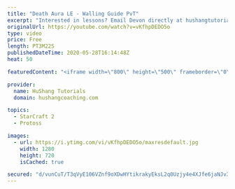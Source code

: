 ```yaml
---
title: "Death Aura LE - Walling Guide PvT"
excerpt: "Interested in lessons? Email Devon directly at hushangtutorials@outlook.com ------------------------------------------------------------------------------------------------------- Want to support HuShang Tutorials directly? Patreon is a website where you can contribute a monthly donation that will help"
originalUrl: https://youtube.com/watch?v=vKfhpDEDO5o
type: video
price: Free
length: PT3M22S
publishedDateTime: 2020-05-28T16:14:48Z
heat: 50

featuredContent: "<iframe width=\"800\" height=\"500\" frameborder=\"0\" src=\"https://www.youtube.com/embed/vKfhpDEDO5o\" allow=\"accelerometer; autoplay; encrypted-media; gyroscope; picture-in-picture\" allowfullscreen></iframe>"

provider:
  name: HuShang Tutorials
  domain: hushangcoaching.com

topics:
  - StarCraft 2
  - Protoss

images:
  - url: https://i.ytimg.com/vi/vKfhpDEDO5o/maxresdefault.jpg
    width: 1280
    height: 720
    isCached: true

secured: "d/vunCuT/T3qVyE106VZnf9oXDwHYtikrakyEksL2q0Uzjy4e4XJfe6jaNJv3SgNNWOeYg2cO1GNcJH5xCEIJWvT6NaUhQ4QVOrMCNBlblzOYnTaYN16gjgAXYkKkqfUKvf4K3tJ1eP/na+EIQkg3oUmDlaL1avw3MRExmIGF30WCl3N1oBfSLHx+GMrOIzyRWGyPwsgYJhmyJGcCoRBixlwNCtCw6U2M8JuQDIMQI0RZFzznoAJixWwpQhIOVzolzjAVqjmY4lWMogLD5kcbCanZ5rvTAg9x5PvX2g5vjlYyFJrKYeLd3eLi9hr5JMQZnL76yLvzvSKVyAxTBU0yE9PLALo3SnXf4eCA+TuUQamrb9x12Efrd11oEd+9qNzoKITQjnjfFmoZCoJA/i2sEuJEOdPPwAoe/vFVbFvFoE=;OnUVjh1ZdWT881lFlxlCvA=="
---
```


